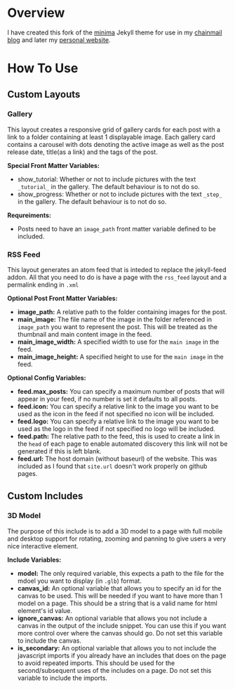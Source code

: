 # Overview

I have created this fork of the [minima](https://github.com/jekyll/minima) Jekyll theme for use in my [chainmail blog](https://moaatt2.github.io/test-blog/) and later my [personal website](https://www.dakotamckay.dev/).


# How To Use

## Custom Layouts

### Gallery

This layout creates a responsive grid of gallery cards for each post with a link to a folder containing at least 1 displayable image. 
Each gallery card contains a carousel with dots denoting the active image as well as the post release date, title(as a link) and the tags of the post.


**Special Front Matter Variables:**

* show_tutorial: Whether or not to include pictures with the text `_tutorial_` in the gallery. The default behaviour is to not do so.
* show_progress: Whether or not to include pictures with the text `_step_` in the gallery. The default behaviour is to not do so.


**Requreiments:**

* Posts need to have an `image_path` front matter variable defined to be included.

### RSS Feed

This layout generates an atom feed that is inteded to replace the jekyll-feed addon. All that you need to do is have a page with the `rss_feed` layout and a permalink ending in `.xml`

**Optional Post Front Matter Variables:**

* **image_path:** A relative path to the folder containing images for the post.
* **main_image:** The file name of the image in the folder referenced in `image_path` you want to represent the post. This will be treated as the thumbnail and main content image in the feed.
* **main_image_width:** A specified width to use for the `main image` in the feed.
* **main_image_height:** A specified height to use for the `main image` in the feed.


**Optional Config Variables:**

* **feed.max_posts:** You can specify a maximum number of posts that will appear in your feed, if no number is set it defaults to all posts.
* **feed.icon:** You can specify a relative link to the image you want to be used as the icon in the feed if not specified no icon will be included.
* **feed.logo:** You can specify a relative link to the image you want to be used as the logo in the feed if not specified no logo will be included.
* **feed.path:** The relative path to the feed, this is used to create a link in the `head` of each page to enable automated discovery this link will not be generated if this is left blank.
* **feed.url:** The host domain (without baseurl) of the website. This was included as I found that `site.url` doesn't work properly on github pages.


## Custom Includes

### 3D Model

The purpose of this include is to add a 3D model to a page with full mobile and desktop support for rotating, zooming and panning to give users a very nice interactive element.

**Include Variables:**

* **model:** The only required variable, this expects a path to the file for the mdoel you want to display (in `.glb`) format.
* **canvas_id:** An optional variable that allows you to specify an id for the canvas to be used. This will be needed if you want to have more than 1 model on a page. This should be a string that is a valid name for html element's id value.
* **ignore_canvas:** An optional variable that allows you not include a canvas in the output of the include snippet. You can use this if you want more control over where the canvas should go. Do not set this variable to include the canvas.
* **is_secondary:** An optional variable that allows you to not include the javascript imports if you already have an includes that does on the page to avoid repeated imports. This should be used for the second/subsequent uses of the includes on a page. Do not set this variable to include the imports.
